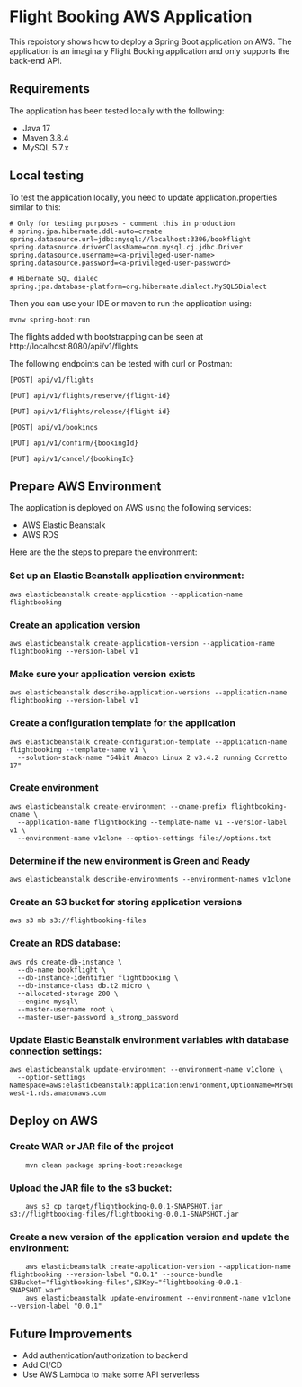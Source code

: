# Flight Booking AWS Application
This repoistory shows how to deploy a Spring Boot application on AWS. The application is an imaginary Flight Booking application and only supports the back-end API.

## Requirements
The application has been tested locally with the following:
* Java 17
* Maven 3.8.4
* MySQL 5.7.x

## Local testing
To test the application locally, you need to update application.properties similar to this:

    # Only for testing purposes - comment this in production
    # spring.jpa.hibernate.ddl-auto=create
    spring.datasource.url=jdbc:mysql://localhost:3306/bookflight
    spring.datasource.driverClassName=com.mysql.cj.jdbc.Driver
    spring.datasource.username=<a-privileged-user-name>
    spring.datasource.password=<a-privileged-user-password>

    # Hibernate SQL dialec
    spring.jpa.database-platform=org.hibernate.dialect.MySQL5Dialect
    
Then you can use your IDE or maven to run the application using:

    mvnw spring-boot:run

The flights added with bootstrapping can be seen at http://localhost:8080/api/v1/flights

The following endpoints can be tested with curl or Postman:

    [POST] api/v1/flights
    
    [PUT] api/v1/flights/reserve/{flight-id}

    [PUT] api/v1/flights/release/{flight-id}

    [POST] api/v1/bookings

    [PUT] api/v1/confirm/{bookingId}

    [PUT] api/v1/cancel/{bookingId}

## Prepare AWS Environment
The application is deployed on AWS using the following services:
- AWS Elastic Beanstalk
- AWS RDS

Here are the the steps to prepare the environment:

### Set up an Elastic Beanstalk application environment:

    aws elasticbeanstalk create-application --application-name flightbooking

### Create an application version
    aws elasticbeanstalk create-application-version --application-name flightbooking --version-label v1

### Make sure your application version exists
    aws elasticbeanstalk describe-application-versions --application-name flightbooking --version-label v1

### Create a configuration template for the application
    aws elasticbeanstalk create-configuration-template --application-name flightbooking --template-name v1 \
      --solution-stack-name "64bit Amazon Linux 2 v3.4.2 running Corretto 17"

### Create environment
    aws elasticbeanstalk create-environment --cname-prefix flightbooking-cname \
      --application-name flightbooking --template-name v1 --version-label v1 \
      --environment-name v1clone --option-settings file://options.txt

### Determine if the new environment is Green and Ready
    aws elasticbeanstalk describe-environments --environment-names v1clone

### Create an S3 bucket for storing application versions
    aws s3 mb s3://flightbooking-files

### Create an RDS database:
    aws rds create-db-instance \
      --db-name bookflight \
      --db-instance-identifier flightbooking \
      --db-instance-class db.t2.micro \
      --allocated-storage 200 \
      --engine mysql\
      --master-username root \
      --master-user-password a_strong_password

### Update Elastic Beanstalk environment variables with database connection settings:
    aws elasticbeanstalk update-environment --environment-name v1clone \
      --option-settings Namespace=aws:elasticbeanstalk:application:environment,OptionName=MYSQL_HOST,Value=flightbooking.coyo72ntjmdh.us-west-1.rds.amazonaws.com

## Deploy on AWS

### Create WAR or JAR file of the project
        mvn clean package spring-boot:repackage

### Upload the JAR file to the s3 bucket:
        aws s3 cp target/flightbooking-0.0.1-SNAPSHOT.jar s3://flightbooking-files/flightbooking-0.0.1-SNAPSHOT.jar

### Create a new version of the application version and update the environment:
        aws elasticbeanstalk create-application-version --application-name flightbooking --version-label "0.0.1" --source-bundle S3Bucket="flightbooking-files",S3Key="flightbooking-0.0.1-SNAPSHOT.war"
        aws elasticbeanstalk update-environment --environment-name v1clone --version-label "0.0.1"

## Future Improvements
* Add authentication/authorization to backend
* Add CI/CD
* Use AWS Lambda to make some API serverless
